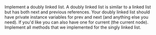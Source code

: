 Implement a doubly linked list. A doubly linked list is similar to a linked list but has both next and previous references. Your doubly linked list should have private instance variables for prev and next (and anything else you need). If you'd like you can also have one for current (the current node). Implement all methods that we implemented for the singly linked list.